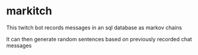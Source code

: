 # markitch

This twitch bot records messages in an sql database as markov chains

It can then generate random sentences based on previously recorded chat messages
